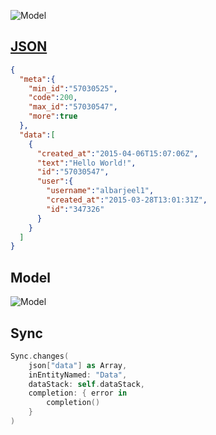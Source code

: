 ![Model](https://raw.githubusercontent.com/3lvis/SyncAppNetDemo/master/Images/app.png)

## [JSON](https://api.app.net/posts/stream/global)

```json
{
  "meta":{
    "min_id":"57030525",
    "code":200,
    "max_id":"57030547",
    "more":true
  },
  "data":[
    {
      "created_at":"2015-04-06T15:07:06Z",
      "text":"Hello World!",
      "id":"57030547",
      "user":{
        "username":"albarjeel1",
        "created_at":"2015-03-28T13:01:31Z",
        "id":"347326"
      }
    }
  ]
}
```

## Model

![Model](https://raw.githubusercontent.com/3lvis/SyncAppNetDemo/master/Images/model.png)

## Sync

```swift
Sync.changes(
    json["data"] as Array,
    inEntityNamed: "Data",
    dataStack: self.dataStack,
    completion: { error in
        completion()
    }
)
```
